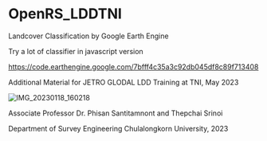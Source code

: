 # OpenRS_LDDTNI
Landcover Classification by Google Earth Engine

Try a lot of classifier in javascript version

https://code.earthengine.google.com/7bfff4c35a3c92db045df8c89f713408


Additional Material for JETRO GLODAL LDD Training at TNI, May 2023 

![IMG_20230118_160218](https://user-images.githubusercontent.com/88705136/235285517-b55c3902-e122-4753-ba9f-c1066d973d6a.jpg)

Associate Professor Dr. Phisan Santitamnont and Thepchai Srinoi

Department of Survey Engineering Chulalongkorn University, 2023
